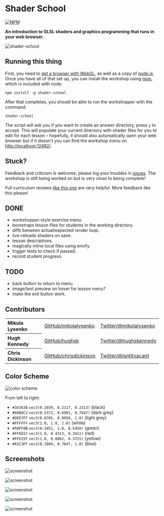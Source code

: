# Shader School

[![NPM](https://nodei.co/npm/shader-school.png?downloads=true&stars=true)](https://nodei.co/npm/shader-school/)

**An introduction to GLSL shaders and graphics programming that runs in your web browser.**

![shader-school](http://imgur.com/Wc74MPW.png)

## Running this thing

First, you need to [get a browser with WebGL](http://get.webgl.org/), as well
as a copy of [node.js](http://nodejs.org/). Once you have all of that set up,
you can install the workshop using [npm](http://npmjs.org/), which is included
with node:

```
npm install -g shader-school
```

After that completes, you should be able to run the workshopper with the command:

```
shader-school
```

The script will ask you if you want to create an answer directory, press `y` to
accept. This will populate your current directory with shader files for you to
edit for each lesson – hopefully, it should also automatically open your web
browser but if it doesn't you can find the workshop menu on
[http://localhost:12492/](http://localhost:12492/).

## Stuck?

Feedback and criticism is welcome, please log your troubles in
[issues](https://github.com/gl-modules/shader-school/issues). The workshop is
still being worked on but is very close to being complete!

Full curriculum reviews
[like this one](https://github.com/timoxley/functional-javascript-workshop/issues/7)
are very helpful. More feedback like this please!

## DONE

* workshopper-style exercise menu.
* bootstraps lesson files for students in the working directory.
* diffs between actual/expected render loop.
* live-reloads shaders on save.
* lesson descriptions.
* magically inline local files using envify.
* trigger tests to check if passed.
* record student progress.

## TODO

* back button to return to menu.
* image/text preview on hover for lesson menu?
* make the exit button work.

## Contributors

<table><tbody>
<tr><th align="left">Mikola Lysenko</th><td><a href="https://github.com/mikolalysenko">GitHub/mikolalysenko</a></td><td><a href="http://twitter.com/mikolalysenko">Twitter/@mikolalysenko</a></td></tr>
<tr><th align="left">Hugh Kennedy</th><td><a href="https://github.com/hughsk">GitHub/hughsk</a></td><td><a href="http://twitter.com/hughskennedy">Twitter/@hughskennedy</a></td></tr>
<tr><th align="left">Chris Dickinson</th><td><a href="https://github.com/chrisdickinson">GitHub/chrisdickinson</a></td><td><a href="http://twitter.com/isntitvacant">Twitter/@isntitvacant</a></td></tr>
</tbody></table>

## Color Scheme

![color scheme](http://imgur.com/mcbbaNt.png)

From left to right:

* `#34363B` `vec3(0.2039, 0.2117, 0.2313)` (black)
* `#A9B0C3` `vec3(0.5372, 0.6901, 0.7647)` (dark grey)
* `#DEE7FF` `vec3(0.8705, 0.9058, 1.0)` (light grey)
* `#FFFFFF` `vec3(1.0, 1.0, 1.0)` (white)
* `#58FF8B` `vec3(0.3451, 1.0, 0.5450)` (green)
* `#FF6E57` `vec3(1.0, 0.4313, 0.3411)` (red)
* `#FFE25F` `vec3(1.0, 0.8862, 0.3725)` (yellow)
* `#61C3FF` `vec3(0.3804, 0.7647, 1.0)` (blue)

## Screenshots

![screenshot](http://imgur.com/snv1Axn.png)

![screenshot](http://imgur.com/GJtvajl.png)

![screenshot](http://imgur.com/hegi9dZ.png)

![screenshot](http://imgur.com/QYyBoea.png)

![screenshot](http://imgur.com/MZyhKjs.png)

